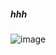 ##### hhh
![image](https://github.com/user-attachments/assets/f799cf8f-2788-4512-a47c-9d8e7365a53a)
